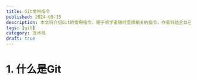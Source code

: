 ```yaml
---
title: Git常用指令
published: 2024-09-15
description: 本文将介绍Git的常用指令，便于初学者随时查找相关的指令，作者将结合自己的经验进行更新
tags: [git]
category: 技术栈
draft: true
---
```


# 1. 什么是Git